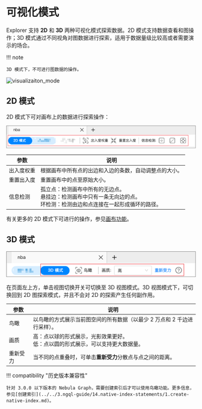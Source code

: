 # 可视化模式

Explorer 支持 **2D** 和 **3D** 两种可视化模式探索数据。2D 模式支持数据查看和图操作；3D 模式通过不同视角对图数据进行探索，适用于数据量级比较高或者需要演示的场合。

!!! note

    3D 模式下，不可进行图数据的操作。

![visualizaiton_mode](../figs/visualization.gif)

## 2D 模式

2D 模式下可对画布上的数据进行探索操作：

![2D](../figs/2d-mode.png)

| 参数       | 说明                                                         |
| ---------- | ------------------------------------------------------------ |
| 出入度权重 | 根据画布中所有点的出边和入边的条数，自动调整点的大小。       |
| 重置出入度 | 重置画布中的点至原始大小。                                   |
| 信息检测   | 孤立点：检测画布中所有的无边点。<br />悬挂边：检测画布中只有一条无向边的点。<br />环检测：检测由边和点连接在一起形成循环的路径。 |

有关更多的 2D 模式下可进行的操作，参见[画布功能](canvas-overview.md)。


## 3D 模式

![2D](../figs/3d-mode.png)

在页面左上方，单击视图切换开关可切换至 3D 视图模式。3D 视图模式下，可切换回到 2D 图探索模式，并且不会对 2D 的探索产生任何副作用。

| 参数     | 说明                                                         |
| -------- | ------------------------------------------------------------ |
| 鸟瞰     | 以鸟瞰的方式展示当前图空间的所有数据（以最少 2 万点和 2 千边进行采样）。                           |
| 画质     | 高：点以球的形式展示，光影效果更好。<br />低：点以圆的形式展示，可以支持更大数据量。 |
| 重新受力 | 当不同的点重叠时，可单击**重新受力**分散点与点之间的距离。 |

!!! compatibility "历史版本兼容性"

    针对 3.0.0 以下版本的 Nebula Graph，需要创建索引后才可以使用鸟瞰功能。更多信息，参见[创建索引](../../3.ngql-guide/14.native-index-statements/1.create-native-index.md)。
